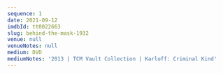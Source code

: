 ```yaml
---
sequence: 1
date: 2021-09-12
imdbId: tt0022663
slug: behind-the-mask-1932
venue: null
venueNotes: null
medium: DVD
mediumNotes: '2013 | TCM Vault Collection | Karloff: Criminal Kind'
---
```


